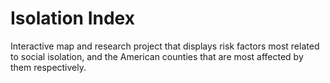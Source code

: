 # Isolation Index

Interactive map and research project that displays risk factors most related to social isolation, and the American counties that are most affected by them respectively.
